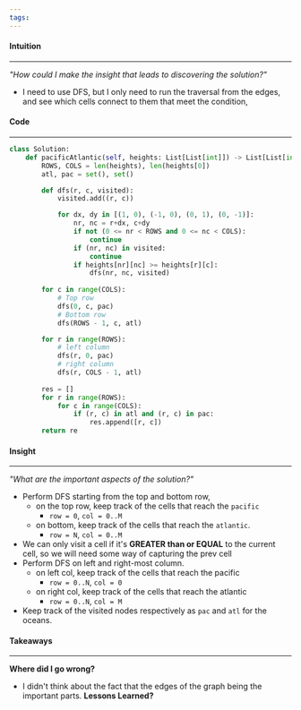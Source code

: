 ```yaml
---
tags:
---
```

#### Intuition
---
_"How could I make the insight that leads to discovering the solution?"_
- I need to use DFS, but I only need to run the traversal from the edges, and see which cells connect to them that meet the condition,

#### Code
---

```python
class Solution:
    def pacificAtlantic(self, heights: List[List[int]]) -> List[List[int]]:
        ROWS, COLS = len(heights), len(heights[0])
        atl, pac = set(), set()

        def dfs(r, c, visited):
            visited.add((r, c))

            for dx, dy in [(1, 0), (-1, 0), (0, 1), (0, -1)]:
                nr, nc = r+dx, c+dy
                if not (0 <= nr < ROWS and 0 <= nc < COLS):
                    continue
                if (nr, nc) in visited:
                    continue
                if heights[nr][nc] >= heights[r][c]:
                    dfs(nr, nc, visited) 
        
        for c in range(COLS):
            # Top row
            dfs(0, c, pac)
            # Bottom row
            dfs(ROWS - 1, c, atl)

        for r in range(ROWS):
            # left column
            dfs(r, 0, pac)
            # right column
            dfs(r, COLS - 1, atl)
        
        res = []
        for r in range(ROWS):
            for c in range(COLS):
                if (r, c) in atl and (r, c) in pac:
                    res.append([r, c])
        return re
```

#### Insight  
---
_"What are the important aspects of the solution?"_
- Perform DFS starting from the top and bottom row, 
    - on the top row, keep track of the cells that reach the `pacific`
      - `row = 0`, `col = 0..M`
    - on bottom, keep track of the cells that reach the `atlantic`.
      - `row = N`, `col = 0..M`
- We can only visit a cell if it's **GREATER than or EQUAL** to the current cell, 
  so we will need some way of capturing the prev cell
- Perform DFS on left and right-most column.
  - on left col, keep track of the cells that reach the pacific
    - `row = 0..N`, `col = 0`
  - on right col, keep track of the cells that reach the atlantic
    - `row = 0..N`, `col = M`
- Keep track of the visited nodes respectively as `pac` and `atl` for the oceans.
#### Takeaways
---
**Where did I go wrong?**
- I didn't think about the fact that the edges of the graph being the important parts.
**Lessons Learned?**